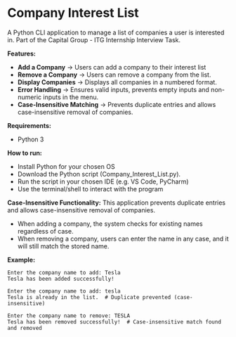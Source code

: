 # Company Interest List
A Python CLI application to manage a list of companies a user is interested in. Part of the Capital Group - ITG Internship Interview Task.

**Features:**
- **Add a Company** → Users can add a company to their interest list
- **Remove a Company** → Users can remove a company from the list.
- **Display Companies** → Displays all companies in a numbered format.
- **Error Handling** → Ensures valid inputs, prevents empty inputs and non-numeric inputs in the menu.
- **Case-Insensitive Matching** → Prevents duplicate entries and allows case-insensitive removal of companies.

**Requirements:**
- Python 3

**How to run:**
- Install Python for your chosen OS
- Download the Python script (Company_Interest_List.py).
- Run the script in your chosen IDE (e.g. VS Code, PyCharm)
- Use the terminal/shell to interact with the program

**Case-Insensitive Functionality:**
This application prevents duplicate entries and allows case-insensitive removal of companies.  
- When adding a company, the system checks for existing names regardless of case.
- When removing a company, users can enter the name in any case, and it will still match the stored name.

**Example:**
```
Enter the company name to add: Tesla
Tesla has been added successfully!

Enter the company name to add: tesla
Tesla is already in the list.  # Duplicate prevented (case-insensitive)
```
```
Enter the company name to remove: TESLA
Tesla has been removed successfully!  # Case-insensitive match found and removed
```
